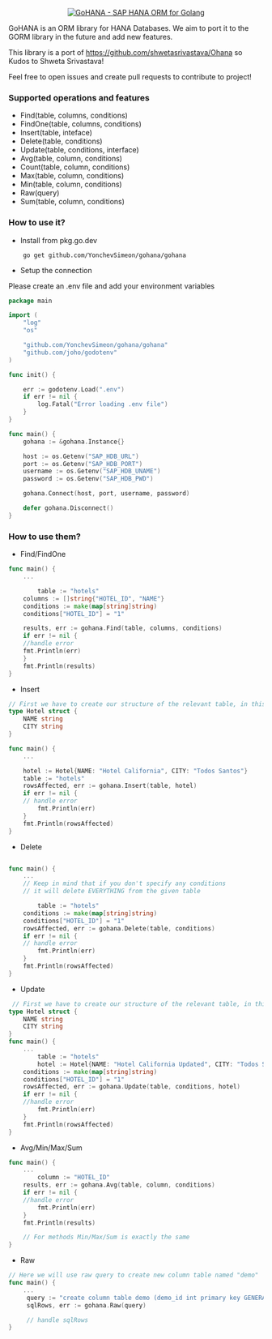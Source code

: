 ﻿<p align="center">
  <a href="https://github.com/YonchevSimeon/gohana">
    <img alt="GoHANA - SAP HANA ORM for Golang" src="https://i.imgur.com/AHkjYJ8.png" />
  </a>
</p>

GoHANA is an ORM library for HANA Databases. We aim to port it to the GORM library in the future and add new features.

This library is a port of
https://github.com/shwetasrivastava/Ohana
so Kudos to Shweta Srivastava!

Feel free to open issues and create pull requests to contribute to project!

### Supported operations and features

- Find(table, columns, conditions)
- FindOne(table, columns, conditions)
- Insert(table, inteface)
- Delete(table, conditions)
- Update(table, conditions, interface)
- Avg(table, column, conditions)
- Count(table, column, conditions)
- Max(table, column, conditions)
- Min(table, column, conditions)
- Raw(query)
- Sum(table, column, conditions)

### How to use it?

- Install from pkg.go.dev

```
    go get github.com/YonchevSimeon/gohana/gohana
```

- Setup the connection

Please create an .env file and add your environment variables

```go
package main

import (
	"log"
	"os"

	"github.com/YonchevSimeon/gohana/gohana"
	"github.com/joho/godotenv"
)

func init() {

	err := godotenv.Load(".env")
	if err != nil {
		log.Fatal("Error loading .env file")
	}
}

func main() {
	gohana := &gohana.Instance{}

	host := os.Getenv("SAP_HDB_URL")
	port := os.Getenv("SAP_HDB_PORT")
	username := os.Getenv("SAP_HDB_UNAME")
	password := os.Getenv("SAP_HDB_PWD")

	gohana.Connect(host, port, username, password)

	defer gohana.Disconnect()
}


```

### How to use them?

- Find/FindOne

```go
func main() {
	...

        table := "hotels"
	columns := []string{"HOTEL_ID", "NAME"}
	conditions := make(map[string]string)
	conditions["HOTEL_ID"] = "1"

	results, err := gohana.Find(table, columns, conditions)
	if err != nil {
	//handle error
	fmt.Println(err)
	}
	fmt.Println(results)
}

```

- Insert

```go
// First we have to create our structure of the relevant table, in this case will be "Hotel"
type Hotel struct {
	NAME string
	CITY string
}

func main() {
	...

	hotel := Hotel{NAME: "Hotel California", CITY: "Todos Santos"}
	table := "hotels"
	rowsAffected, err := gohana.Insert(table, hotel)
	if err != nil {
	// handle error
        fmt.Println(err)
	}
	fmt.Println(rowsAffected)
}
```

- Delete

```go

func main() {
	...
    // Keep in mind that if you don't specify any conditions
    // it will delete EVERYTHING from the given table

        table := "hotels"
	conditions := make(map[string]string)
	conditions["HOTEL_ID"] = "1"
	rowsAffected, err := gohana.Delete(table, conditions)
	if err != nil {
	// handle error
        fmt.Println(err)
	}
	fmt.Println(rowsAffected)
}
```

- Update

```go
 // First we have to create our structure of the relevant table, in this case will be "Hotel"
type Hotel struct {
	NAME string
	CITY string
}
func main() {
	...
        table := "hotels"
        hotel := Hotel{NAME: "Hotel California Updated", CITY: "Todos Santos Updated"}
	conditions := make(map[string]string)
	conditions["HOTEL_ID"] = "1"
	rowsAffected, err := gohana.Update(table, conditions, hotel)
	if err != nil {
	//handle error
        fmt.Println(err)
	}
	fmt.Println(rowsAffected)
}
```

- Avg/Min/Max/Sum

```go
func main() {
	...
        column := "HOTEL_ID"
	results, err := gohana.Avg(table, column, conditions)
	if err != nil {
	//handle error
        fmt.Println(err)
	}
	fmt.Println(results)

    // For methods Min/Max/Sum is exactly the same
}
```

- Raw

```go
// Here we will use raw query to create new column table named "demo"
func main() {
	...
     query := "create column table demo (demo_id int primary key GENERATED BY DEFAULT as identity, name nvarchar(255));"
     sqlRows, err := gohana.Raw(query)

	 // handle sqlRows
}
```
